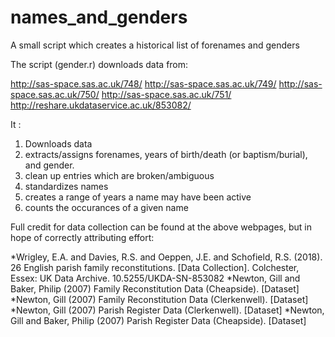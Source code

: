 # names_and_genders
A small script which creates a historical list of forenames and genders

The script (gender.r) downloads data from:

http://sas-space.sas.ac.uk/748/
http://sas-space.sas.ac.uk/749/
http://sas-space.sas.ac.uk/750/
http://sas-space.sas.ac.uk/751/
http://reshare.ukdataservice.ac.uk/853082/

It :

1) Downloads data
2) extracts/assigns forenames, years of birth/death (or baptism/burial), and gender.
3) clean up entries which are broken/ambiguous
4) standardizes names
5) creates a range of years a name may have been active
6) counts the occurances of a given name

Full credit for data collection can be found at the above webpages, but in hope of correctly attributing effort:

*Wrigley, E.A. and Davies, R.S. and Oeppen, J.E. and Schofield, R.S. (2018). 26 English parish family reconstitutions. [Data Collection]. Colchester, Essex: UK Data Archive. 10.5255/UKDA-SN-853082
*Newton, Gill and Baker, Philip (2007) Family Reconstitution Data (Cheapside). [Dataset]
*Newton, Gill (2007) Family Reconstitution Data (Clerkenwell). [Dataset]
*Newton, Gill (2007) Parish Register Data (Clerkenwell). [Dataset]
*Newton, Gill and Baker, Philip (2007) Parish Register Data (Cheapside). [Dataset]
